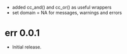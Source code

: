 - added cc_and() and cc_or() as useful wrappers
- set domain = NA for messages, warnings and errors

# err 0.0.1

* Initial release.
